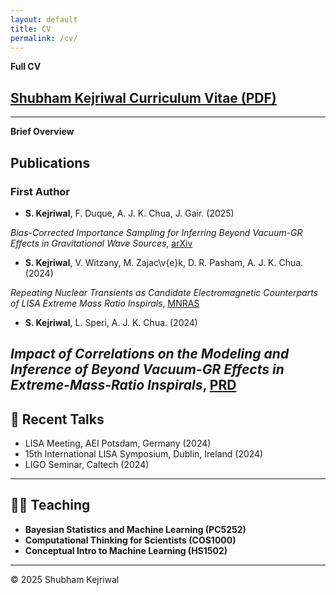 ```yaml
---
layout: default
title: CV
permalink: /cv/
---
```


**Full CV**

## [Shubham Kejriwal Curriculum Vitae (PDF)](assets/Shubham_Kejriwal_CV.pdf)

---

**Brief Overview**


## Publications

### First Author

- **S. Kejriwal**, F. Duque, A. J. K. Chua, J. Gair. (2025)

*Bias-Corrected Importance Sampling for Inferring Beyond Vacuum-GR Effects in Gravitational Wave Sources*, [arXiv](https://arxiv.org/abs/2503.01120)

- **S. Kejriwal**, V. Witzany, M. Zajac\v{e}k, D. R. Pasham, A. J. K. Chua. (2024)

*Repeating Nuclear Transients as Candidate Electromagnetic Counterparts of LISA Extreme Mass Ratio Inspirals*, [MNRAS](https://doi.org/10.1093/mnras/stae1599)

- **S. Kejriwal**, L. Speri, A. J. K. Chua. (2024)

*Impact of Correlations on the Modeling and Inference of Beyond Vacuum-GR Effects in Extreme-Mass-Ratio Inspirals*, [PRD](https://doi.org/10.1103/PhysRevD.110.084060)
---

## 🎤 Recent Talks

- LISA Meeting, AEI Potsdam, Germany (2024)
- 15th International LISA Symposium, Dublin, Ireland (2024)
- LIGO Seminar, Caltech (2024)

---

## 👨‍🏫 Teaching

- **Bayesian Statistics and Machine Learning (PC5252)**  
- **Computational Thinking for Scientists (COS1000)**  
- **Conceptual Intro to Machine Learning (HS1502)**  

---

© 2025 Shubham Kejriwal
